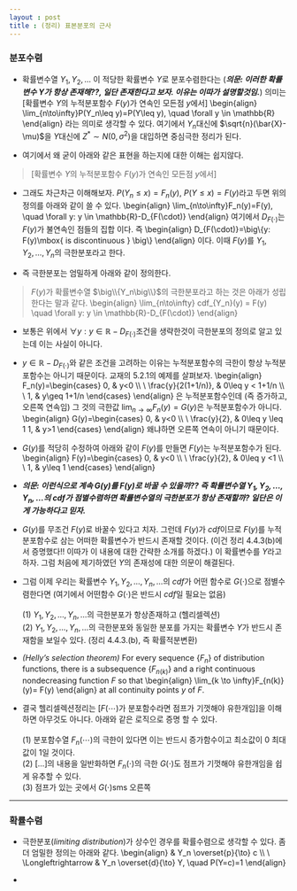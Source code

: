 ```yaml
---
layout : post 
title : (정리) 표본분포의 근사  
---
```


### 분포수렴 

- 확률변수열 $Y_1,Y_2,\dots$ 이 적당한 확률변수 $Y$로 분포수렴한다는 (***의문: 이러한 확률변수 $Y$가 항상 존재해??, 일단 존재한다고 보자. 이유는 이따가 설명할것임.***) 의미는 [확률변수 $Y$의 누적분포함수 $F(y)$가 연속인 모든점 $y$에서]
\begin{align}
\lim_{n\to\infty}P(Y_n\leq y)=P(Y\leq y), \quad \forall y \in \mathbb{R}
\end{align}
라는 의미로 생각할 수 있다. 여기에서 $Y_n$대신에 $\sqrt{n}(\bar{X}-\mu)$을 $Y$대신에 $Z^* \sim N(0,\sigma^2)$을 대입하면 중심극한 정리가 된다. 

- 여기에서 왜 굳이 아래와 같은 표현을 하는지에 대한 이해는 쉽지않다. 
> [확률변수 $Y$의 누적분포함수 $F(y)$가 연속인 모든점 $y$에서]

- 그래도 차근차근 이해해보자. $P(Y_n\leq x)=F_n(y)$, $P(Y\leq x)=F(y)$라고 두면 위의 정의를 아래와 같이 쓸 수 있다. 
\begin{align}
\lim_{n\to\infty}F_n(y)=F(y), \quad \forall y: y \in \mathbb{R}-D_{F(\cdot)}
\end{align}
여기에서 $D_{F(\cdot)}$는 $F(y)$가 불연속인 점들의 집합 이다. 즉 
\begin{align}
D_{F(\cdot)}=\big\\{y: F(y)\mbox{ is discontinuous } \big\\}
\end{align}
이다. 이때 $F(y)$를 $Y_1,Y_2,\dots,Y_n$의 극한분포라고 한다. 

- 즉 극한분포는 엄밀하게 아래와 같이 정의한다. 
>$F(y)$가 확률변수열 $\big\\{Y_n\big\\}$의 극한분포라고 하는 것은 아래가 성립한다는 말과 같다. 
\begin{align}
\lim_{n\to\infty} cdf_{Y_n}(y) = F(y) \quad \forall y: y \in \mathbb{R}-D_{F(\cdot)}
\end{align}

- 보통은 위에서 $\forall y: y \in \mathbb{R}-D_{F(\cdot)}$조건을 생략한것이 극한분포의 정의로 알고 있는데 이는 사실이 아니다. 

- $y \in \mathbb{R}-D_{F(\cdot)}$와 같은 조건을 고려하는 이유는 누적분포함수의 극한이 항상 누적분포함수는 아니기 때문이다. 교재의 5.2.1의 예제를 살펴보자. 
\begin{align}
F_n(y)=\begin{cases} 
0, & y<0 \\\\ \\
\frac{y}{2(1+1/n)}, & 0\leq y < 1+1/n \\\\ \\
1, & y\geq 1+1/n
\end{cases}
\end{align}
은 누적분포함수인데 (즉 증가하고, 오른쪽 연속임) 그 것의 극한값 $\lim_{n\to \infty}F_n(y)=G(y)$은 누적분포함수가 아니다. 
\begin{align}
G(y)=\begin{cases}
0, & y<0 \\\\ \\
\frac{y}{2}, & 0\leq y \leq 1 
1, & y>1
\end{cases}
\end{align}
왜냐하면 오른쪽 연속이 아니기 때문이다. 

- $G(y)$를 적당히 수정하여 아래와 같이 $F(y)$를 만들면 $F(y)$는 누적분포함수가 된다. 
\begin{align}
F(y)=\begin{cases}
0, & y<0 \\\\ \\
\frac{y}{2}, & 0\leq y <1 \\\\ \\
1, & y\leq 1 
\end{cases}
\end{align}

- ***의문: 이런식으로 계속 $G(y)$를 $F(y)$로 바꿀 수 있을까?? 즉 확률변수열 $Y_1,Y_2,\dots,Y_n,\dots$의 cdf가 점별수렴하면 확률변수열의 극한분포가 항상 존재할까? 일단은 이게 가능하다고 믿자.***

- $G(y)$를 무조건 $F(y)$로 바꿀수 있다고 치자. 그런데 $F(y)$가 *cdf*이므로 $F(y)$를 누적분포함수로 삼는 어떠한 확률변수가 반드시 존재할 것이다. (이건 정리 4.4.3(b)에서 증명했다!! 이따가 이 내용에 대한 간략한 소개를 하겠다.) 이 확률변수를 $Y$라고 하자. 그럼 처음에 제기하였던 $Y$의 존재성에 대한 의문이 해결된다. 

- 그럼 이제 우리는 확률변수 $Y_1,Y_2,\dots,Y_n,\dots$의 *cdf*가 어떤 함수로 $G(\cdot)$으로 점별수렴한다면 (여기에서 어떤함수 $G(\cdot)$은 반드시 *cdf*일 필요는 없음) <br/><br/>
(1) $Y_1,Y_2,\dots,Y_n,\dots$의 극한분포가 항상존재하고 (헬리셀렉션) <br/>
(2) $Y_1,Y_2,\dots,Y_n,\dots$의 극한분포와 동일한 분포를 가지는 확률변수 $Y$가 반드시 존재함을 보일수 있다. (정리 4.4.3.(b), 즉 확률적분변환) <br/>

- *(Helly’s selection theorem)* For every sequence $\{F_n\}$ of distribution functions, there is a subsequence $\{F_{n(k)}\}$ and a right continuous nondecreasing function $F$ so that 
\begin{align}
\lim_{k \to \infty}F_{n(k)}(y)= F(y)
\end{align}
at all continuity points $y$ of $F$.

- 결국 헬리셀렉션정리는 [$F(\cdots)$가 분포함수라면 점프가 기껏해야 유한개임]을 이해하면 아무것도 아니다. 아래와 같은 로직으로 증명 할 수 있다. <br/><br/>
(1) 분포함수열 $F_n(\cdots)$의 극한이 있다면 이는 반드시 증가함수이고 최소값이 0 최대값이 1일 것이다. <br/>
(2) [$\dots$]의 내용을 일반화하면 $F_n(\cdot)$의 극한 $G(\cdot)$도 점프가 기껏해야 유한개임을 쉽게 유추할 수 있다. <br/>
(3) 점프가 있는 곳에서 $G(\cdot)$sms 오른쪽 

--- 

### 확률수렴

- 극한분포(*limiting distribution*)가 상수인 경우를 확률수렴으로 생각할 수 있다. 좀 더 엄밀한 정의는 아래와 같다. 
\begin{align}
& Y_n \overset{p}{\to} c \\\\ \\
\Longleftrightarrow & Y_n \overset{d}{\to} Y, \quad P(Y=c)=1
\end{align}

- 